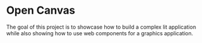 # Open Canvas

The goal of this project is to showcase how to build a complex lit application while also showing how to use web components for a graphics application.